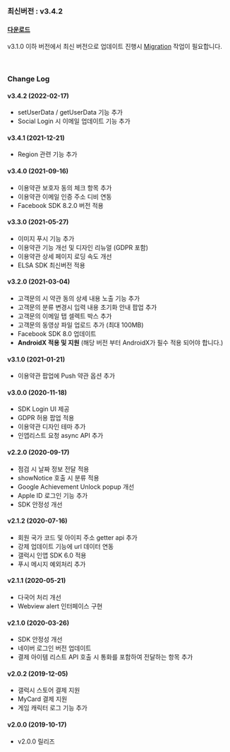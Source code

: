### 최신버전 : v3.4.2

#### [다운로드](https://xyuditqzezxs1008973.cdn.ntruss.com/sdk/GAMEPOT_AOS_SDK_20211221.zip)

v3.1.0 이하 버전에서 최신 버전으로 업데이트 진행시 [Migration](https://docs.gamepot.io/undefined/gamepot_faq#migration) 작업이 필요합니다.

<br/>

### Change Log

#### v3.4.2 (2022-02-17)

- setUserData / getUserData 기능 추가
- Social Login 시 이메일 업데이트 기능 추가

#### v3.4.1 (2021-12-21)

- Region 관련 기능 추가

#### v3.4.0 (2021-09-16)

- 이용약관 보호자 동의 체크 항목 추가
- 이용약관 이메일 인증 주소 디비 연동
- Facebook SDK 8.2.0 버전 적용

#### v3.3.0 (2021-05-27)

- 이미지 푸시 기능 추가
- 이용약관 기능 개선 및 디자인 리뉴얼 (GDPR 포함)
- 이용약관 상세 페이지 로딩 속도 개선
- ELSA SDK 최신버전 적용

#### v3.2.0 (2021-03-04)

- 고객문의 시 약관 동의 상세 내용 노출 기능 추가
- 고객문의 분류 변경시 입력 내용 초기화 안내 팝업 추가
- 고객문의 이메일 탭 셀렉트 박스 추가
- 고객문의 동영상 파일 업로드 추가 (최대 100MB)
- Facebook SDK 8.0 업데이트
- **AndroidX 적용 및 지원** (해당 버전 부터 AndroidX가 필수 적용 되어야 합니다.)

#### v3.1.0 (2021-01-21)

- 이용약관 팝업에 Push 약관 옵션 추가

#### v3.0.0 (2020-11-18)

- SDK Login UI 제공
- GDPR 허용 팝업 적용
- 이용약관 디자인 테마 추가
- 인앱리스트 요청 async API 추가

#### v2.2.0 (2020-09-17)

- 점검 시 날짜 정보 전달 적용
- showNotice 호출 시 분류 적용
- Google Achievement Unlock popup 개선
- Apple ID 로그인 기능 추가
- SDK 안정성 개선

#### v2.1.2 (2020-07-16)

- 회원 국가 코드 및 아이피 주소 getter api 추가
- 강제 업데이트 기능에 url 데이터 연동
- 갤럭시 인앱 SDK 6.0 적용
- 푸시 메시지 예외처리 추가

#### v2.1.1 (2020-05-21)

- 다국어 처리 개선
- Webview alert 인터페이스 구현

#### v2.1.0 (2020-03-26)

- SDK 안정성 개선
- 네이버 로그인 버전 업데이트
- 결제 아이템 리스트 API 호출 시 통화를 포함하여 전달하는 항목 추가

#### v2.0.2 (2019-12-05)

- 갤럭시 스토어 결제 지원
- MyCard 결제 지원
- 게임 캐릭터 로그 기능 추가

#### v2.0.0 (2019-10-17)

- v2.0.0 릴리즈
